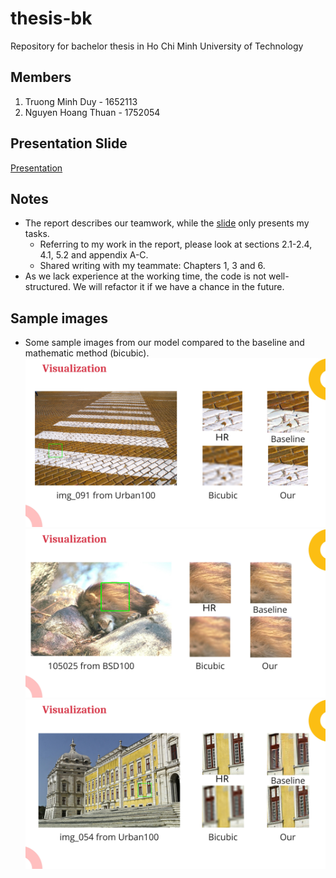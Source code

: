 # thesis-bk
Repository for bachelor thesis in Ho Chi Minh University of Technology
## Members
1.  Truong Minh Duy - 1652113
2.  Nguyen Hoang Thuan - 1752054
## Presentation Slide
[Presentation](https://www.canva.com/design/DAEr9HNpOzs/BsVenMpMg9a5WHHjU6KEtw/edit?utm_content=DAEr9HNpOzs&utm_campaign=designshare&utm_medium=link2&utm_source=sharebutton)
## Notes
*  The report describes our teamwork, while the [slide](https://www.canva.com/design/DAEr9HNpOzs/BsVenMpMg9a5WHHjU6KEtw/edit?utm_content=DAEr9HNpOzs&utm_campaign=designshare&utm_medium=link2&utm_source=sharebutton) only presents my tasks.
   * Referring to my work in the report, please look at sections 2.1-2.4, 4.1, 5.2 and appendix A-C.
   * Shared writing with my teammate: Chapters 1, 3 and 6. 
*  As we lack experience at the working time, the code is not well-structured. 
   We will refactor it if we have a chance in the future.
## Sample images
* Some sample images from our model compared to the baseline and
  mathematic method (bicubic).
  ![sample_image_1](images/img_1.jpeg)
  ![sample_image_2](images/img_2.jpeg)
  ![sample_image_3](images/img_3.jpeg)



